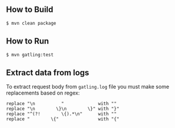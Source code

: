 ## How to Build

```
$ mvn clean package
```

## How to Run

```
$ mvn gatling:test
```

## Extract data from logs

To extract request body from `gatling.log` file you must make some replacements based on regex:
```
replace "\n          "             with ""
replace "\n        \}\n        \}" with "}"
replace "^(?!        \{).*\n"      with ""
replace "        \{"               with "{"
```
